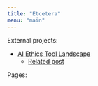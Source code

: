 ```yaml
---
title: "Etcetera"
menu: "main"
---
```


External projects:

- [AI Ethics Tool Landscape](https://edwinwenink.github.io/ai-ethics-tool-landscape/)
    * [Related post](http://localhost:1313/posts/57-ai_ethics_tool_landscape/)

Pages:
